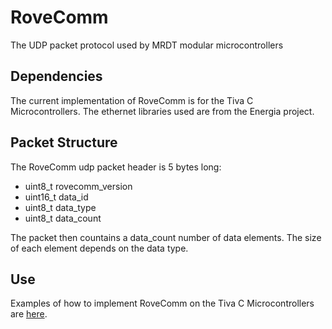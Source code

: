 # RoveComm
The UDP packet protocol used by MRDT modular microcontrollers

## Dependencies
The current implementation of RoveComm is for the Tiva C Microcontrollers. The ethernet libraries used are from the Energia project.

## Packet Structure
The RoveComm udp packet header is 5 bytes long:
* uint8_t rovecomm_version
* uint16_t data_id   
* uint8_t  data_type
* uint8_t  data_count

The packet then countains a data_count number of data elements. The size of each element depends on the data type.

## Use
Examples of how to implement RoveComm on the Tiva C Microcontrollers are [here](https://github.com/MissouriMRDT/RoveComm/tree/master/examples).
